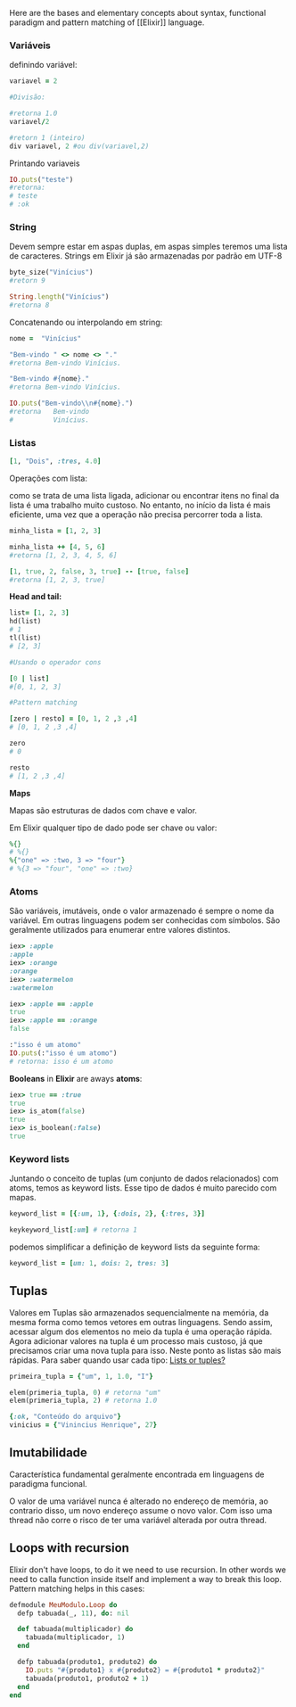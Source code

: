 Here are the bases and elementary concepts about syntax, functional paradigm and pattern matching of [[Elixir]] language.
### Variáveis

definindo variável:

```rb
variavel = 2

#Divisão:

#retorna 1.0
variavel/2

#retorn 1 (inteiro)
div variavel, 2 #ou div(variavel,2)

```

Printando variaveis

```rb
IO.puts("teste")
#retorna:
# teste
# :ok
```

### String

Devem sempre estar em aspas duplas, em aspas simples teremos uma lista de caracteres. Strings em Elixir já são armazenadas por padrão em UTF-8

```rb
byte_size("Vinícius")
#retorn 9

String.length("Vinícius")
#retorna 8
```

Concatenando ou interpolando em string:

```rb
nome =  "Vinícius"

"Bem-vindo " <> nome <> "."
#retorna Bem-vindo Vinícius.

"Bem-vindo #{nome}."
#retorna Bem-vindo Vinícius.

IO.puts("Bem-vindo\\n#{nome}.")
#retorna   Bem-vindo 
#          Vinícius.

```

### Listas

```rb
[1, "Dois", :tres, 4.0]
```

Operações com lista:

como se trata de uma lista ligada, adicionar ou encontrar itens no final da lista é uma trabalho muito custoso. No entanto, no início da lista é mais eficiente, uma vez que a operação não precisa percorrer toda a lista.

```rb
minha_lista = [1, 2, 3]

minha_lista ++ [4, 5, 6]
#retorna [1, 2, 3, 4, 5, 6]

[1, true, 2, false, 3, true] -- [true, false]
#retorna [1, 2, 3, true]
```

**Head and tail:**

```rb
list= [1, 2, 3]
hd(list)
# 1
tl(list)
# [2, 3]

#Usando o operador cons

[0 | list]
#[0, 1, 2, 3]

#Pattern matching

[zero | resto] = [0, 1, 2 ,3 ,4]
# [0, 1, 2 ,3 ,4]

zero
# 0

resto
# [1, 2 ,3 ,4] 
```

**Maps**

Mapas são estruturas de dados com chave e valor.

Em Elixir qualquer tipo de dado pode ser chave ou valor:

```rb
%{}
# %{}
%{"one" => :two, 3 => "four"}
# %{3 => "four", "one" => :two}
```

### Atoms

São variáveis, imutáveis, onde o valor armazenado é sempre o nome da variável. Em outras linguagens podem ser conhecidas com símbolos. São geralmente utilizados para enumerar entre valores distintos.

```rb
iex> :apple
:apple
iex> :orange
:orange
iex> :watermelon
:watermelon

iex> :apple == :apple
true
iex> :apple == :orange
false

:"isso é um atomo"
IO.puts(:"isso é um atomo")
# retorna: isso é um atomo
```

**Booleans** in **Elixir** are aways **atoms**:

```rb
iex> true == :true
true
iex> is_atom(false)
true
iex> is_boolean(:false)
true
```

### Keyword lists

Juntando o conceito de tuplas (um conjunto de dados relacionados) com atoms, temos as keyword lists. Esse tipo de dados é muito parecido com mapas.

```rb
keyword_list = [{:um, 1}, {:dois, 2}, {:tres, 3}]

keykeyword_list[:um] # retorna 1
```

podemos simplificar a definição de keyword lists da seguinte forma:

```rb
keyword_list = [um: 1, dois: 2, tres: 3]
```

## Tuplas

Valores em Tuplas são armazenados sequencialmente na memória, da mesma forma como temos vetores em outras linguagens. Sendo assim, acessar algum dos elementos no meio da tupla é uma operação rápida. Agora adicionar valores na tupla é um processo mais custoso, já que precisamos criar uma nova tupla para isso. Neste ponto as listas são mais rápidas. Para saber quando usar cada tipo: [Lists or tuples?](https://elixir-lang.org/getting-started/basic-types.html#lists-or-tuples)

```rb
primeira_tupla = {"um", 1, 1.0, "I"}

elem(primeria_tupla, 0) # retorna "um"
elem(primeria_tupla, 2) # retorna 1.0

{:ok, "Conteúdo do arquivo"}
vinicius = {"Vinincius Henrique", 27}
```

## Imutabilidade

Característica fundamental geralmente encontrada em linguagens de paradigma funcional.

O valor de uma variável nunca é alterado no endereço de memória, ao contrario disso, um novo endereço assume o novo valor. Com isso uma thread não corre o risco de ter uma variável alterada por outra thread.

## Loops with recursion
Elixir don't have loops, to do it we need to use recursion. In other words we need to calla function inside itself and implement a way to break this loop. Pattern matching helps in this cases:
```rb
defmodule MeuModulo.Loop do
  defp tabuada(_, 11), do: nil

  def tabuada(multiplicador) do
    tabuada(multiplicador, 1)
  end

  defp tabuada(produto1, produto2) do
    IO.puts "#{produto1} x #{produto2} = #{produto1 * produto2}"
    tabuada(produto1, produto2 + 1)
  end
end
```
